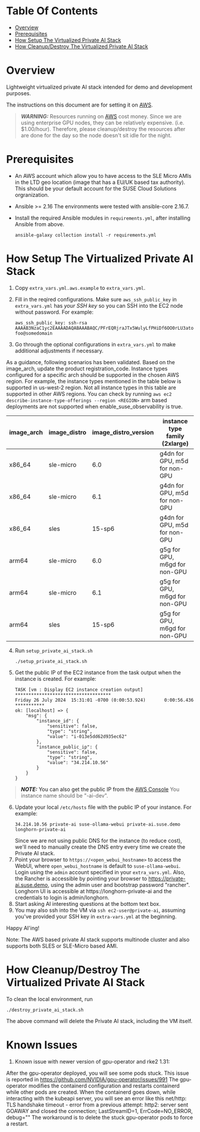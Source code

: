 # Table Of Contents

- [Overview](#overview)
- [Prerequisites](#prerequisites)
- [How Setup The Virtualized Private AI Stack](#setup_howto)
- [How Cleanup/Destroy The Virtualized Private AI Stack](#setup_howto_cleanup)

# Overview <a name="overview" />

Lightweight virtualized private AI stack intended for demo and development
purposes.

The instructions on this document are for setting it on [AWS][aws].

> **_WARNING:_** Resources running on [AWS][aws] cost money. Since we are using
> enterprise GPU nodes, they can be relatively expensive. (i.e. $1.00/hour).
> Therefore, please cleanup/destroy the resources after are done for the day so
> the node doesn't sit idle for the night.

# Prerequisites <a name="prerequisites" />

* An AWS account which allow you to have access to the SLE Micro AMIs
  in the LTD geo location (image that has a EU/UK based tax authority).
  This should be your default account for the SUSE Cloud Solutions
  orgranization.
* Ansible >= 2.16 The environments were tested with ansible-core 2.16.7.
* Install the required Ansible modules in `requirements.yml`, after
  installing Ansible from above.

  ```console
  ansible-galaxy collection install -r requirements.yml
  ```
# How Setup The Virtualized Private AI Stack <a name="setup_howto">

1. Copy `extra_vars.yml.aws.example` to `extra_vars.yml`.
2. Fill in the reqired configurations. Make sure `aws_ssh_public_key`
   in `extra_vars.yml` has *your SSH key* so you can SSH into the EC2 node
   without password. For example:

   ```console
   aws_ssh_public_key: ssh-rsa AAAAB3NzaC1yc2EAAAADAQABAAABAQC/PFrEQRjraJTx5WulyLfPHiDf6OO0rLU3atox2xu18suohUjCrLTIuRaSMX6mHAX8wb/wPFd2hlk8oXKwBxUMFOn1sOlXFti0tYbtR+TidlKMB22hehCa2K6ckQg07l9IQOQhcccSprT4jXxKW3H4PzC5tA+LfrbaUE8eHEv1/5vBK51AsYRf2T2vbSjnUHIP3bWoYbVx1fdLPvCQsYVRwnP7bLcoaIkciWVqjDW6/xEfw9GrCZCl5QfCUs5lRT2TqrgalODJmBg3tWLO2Bfgmvr9+V4j1DGHX7TqSiVGjgqhruXjGZC675/jML2TXnAxvXDQIMaSz0KSsQSKpC/p foo@somedomain
   ```
3. Go through the optional configurations in `extra_vars.yml` to make
   additional adjustments if necessary.

As a guidance, following scenarios has been validated. 
Based on the image_arch, update the product registration_code.
Instance types configured for a specific arch should be supported in the chosen AWS region.
For example, the instance types mentioned in the table below is supported in us-west-2 region.
Not all instance types in this table are supported in other AWS regions. 
You can check by running ```aws ec2 describe-instance-type-offerings --region <REGION>```
arm based deployments are not supported when enable_suse_observability is true.

| image_arch             | image_distro           | image_distro_version | instance type family  (2xlarge)             |
| ---------------------  | ---------------------- | -------------------- | ------------------------------------------- |
| x86_64                 | sle-micro              | 6.0                  | g4dn for GPU, m5d for non-GPU               |
| x86_64                 | sle-micro              | 6.1                  | g4dn for GPU, m5d for non-GPU               |
| x86_64                 | sles                   | 15-sp6               | g4dn for GPU, m5d for non-GPU               |
| arm64                  | sle-micro              | 6.0                  | g5g for GPU, m6gd for non-GPU               |
| arm64                  | sle-micro              | 6.1                  | g5g for GPU, m6gd for non-GPU               |
| arm64                  | sles                   | 15-sp6               | g5g for GPU, m6gd for non-GPU               |

4. Run `setup_private_ai_stack.sh`

   ```console
   ./setup_private_ai_stack.sh
   ```
5. Get the public IP of the EC2 instance from the task output when the instance
   is created. For example:

   ```console
   TASK [vm : Display EC2 instance creation output] ************************************
   Friday 26 July 2024  15:31:01 -0700 (0:00:53.924)       0:00:56.436 *********** 
   ok: [localhost] => {
       "msg": {
           "instance_id": {
               "sensitive": false,
               "type": "string",
               "value": "i-013e5dd62d935ec62"
           },
           "instance_public_ip": {
               "sensitive": false,
               "type": "string",
               "value": "34.214.10.56"
           }
       }
   }
   ```
> **_NOTE:_** You can also get the public IP from the [AWS Console][aws-console]
> You instance name should be "<your SUSE username>-ai-dev".
6. Update your local `/etc/hosts` file with the public IP of your instance.
   For example:
   ```console
   34.214.10.56 private-ai suse-ollama-webui private-ai.suse.demo longhorn-private-ai
   ```
   Since we are not using public DNS for the instance (to reduce cost), we'll
   need to manually create the DNS entry every time we create the Private AI
   stack.
6. Point your browser to `https://<open_webui_hostname>` to access the WebUI,
   where `open_webui_hostname` is default to `suse-ollama-webui`. Login
   using the `admin` account specified in your `extra_vars.yml`. Also, the
   Rancher is accessible by pointing your browser to https://private-ai.suse.demo, using
   the admin user and bootstrap password "rancher".
   Longhorn UI is accessible at https://longhorn-private-ai and the credentials to login is admin/longhorn.
7. Start asking AI interesting questions at the bottom text box.
8. You may also ssh into the VM via `ssh ec2-user@private-ai`, assuming you've
   provided your SSH key in `extra-vars.yml` at the beginning.

Happy AI'ing!

Note: The AWS based private AI stack supports multinode cluster and also supports both SLES or SLE-Micro based AMI.

# How Cleanup/Destroy The Virtualized Private AI Stack <a name="setup_howto_cleanup">

To clean the local environment, run

```console
./destroy_private_ai_stack.sh
```

The above command will delete the Private AI stack, including the VM itself.

[aws]: https://aws.amazon.com/
[aws-console]: https://aws.amazon.com/console/
[llm]: https://en.wikipedia.org/wiki/Large_language_model
[ollama]: https://ollama.com/
[open-webui]: https://github.com/open-webui/open-webui
[rancher-prime]: https://www.rancher.com/products/rancher-platform
[rke2]: https://www.rancher.com/products/secure-kubernetes-distribution
[sle-micro]: https://www.suse.com/products/micro/

# Known Issues
1. Known issue with newer version of gpu-operator and rke2 1.31:

After the gpu-operator deployed, you will see some pods stuck. This issue is reported in https://github.com/NVIDIA/gpu-operator/issues/991
The gpu-operator modifies the containerd configuration and restarts containerd while other pods are created.
When the containerd goes down, while interacting with the kubeapi server, you will see an error like this net/http: TLS handshake timeout - error from a previous attempt: http2: server sent GOAWAY and closed the connection; LastStreamID=1, ErrCode=NO_ERROR, debug=""
The workaround is to delete the stuck gpu-operator pods to force a restart.
